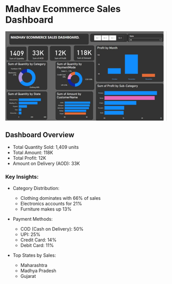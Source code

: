 # Madhav Ecommerce Sales Dashboard

![Madhav Ecommerce Sales Dashboard](./images/ecommerce_database.jpeg)

## Dashboard Overview
- Total Quantity Sold: 1,409 units
- Total Amount: 118K
- Total Profit: 12K
- Amount on Delivery (AOD): 33K

### Key Insights:
- Category Distribution:
  - Clothing dominates with 66% of sales
  - Electronics accounts for 21%
  - Furniture makes up 13%

- Payment Methods:
  - COD (Cash on Delivery): 50%
  - UPI: 25%
  - Credit Card: 14%
  - Debit Card: 11%

- Top States by Sales:
  - Maharashtra
  - Madhya Pradesh
  - Gujarat
